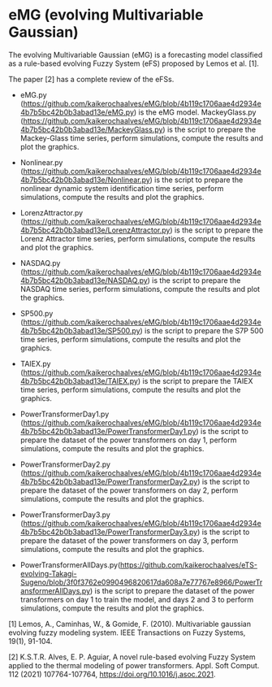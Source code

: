 # eMG (evolving Multivariable Gaussian)

The evolving Multivariable Gaussian (eMG) is a forecasting model classified as a rule-based evolving Fuzzy System (eFS) proposed by Lemos et al. [1].

The paper [2] has a complete review of the eFSs.

- eMG.py (https://github.com/kaikerochaalves/eMG/blob/4b119c1706aae4d2934e4b7b5bc42b0b3abad13e/eMG.py) is the eMG model. 
MackeyGlass.py (https://github.com/kaikerochaalves/eMG/blob/4b119c1706aae4d2934e4b7b5bc42b0b3abad13e/MackeyGlass.py) is the script to prepare the Mackey-Glass time series, perform simulations, compute the results and plot the graphics. 

- Nonlinear.py (https://github.com/kaikerochaalves/eMG/blob/4b119c1706aae4d2934e4b7b5bc42b0b3abad13e/Nonlinear.py) is the script to prepare the nonlinear dynamic system identification time series, perform simulations, compute the results and plot the graphics. 

- LorenzAttractor.py (https://github.com/kaikerochaalves/eMG/blob/4b119c1706aae4d2934e4b7b5bc42b0b3abad13e/LorenzAttractor.py) is the script to prepare the Lorenz Attractor time series, perform simulations, compute the results and plot the graphics. 

- NASDAQ.py (https://github.com/kaikerochaalves/eMG/blob/4b119c1706aae4d2934e4b7b5bc42b0b3abad13e/NASDAQ.py) is the script to prepare the NASDAQ time series, perform simulations, compute the results and plot the graphics. 

- SP500.py (https://github.com/kaikerochaalves/eMG/blob/4b119c1706aae4d2934e4b7b5bc42b0b3abad13e/SP500.py) is the script to prepare the S7P 500 time series, perform simulations, compute the results and plot the graphics. 

- TAIEX.py (https://github.com/kaikerochaalves/eMG/blob/4b119c1706aae4d2934e4b7b5bc42b0b3abad13e/TAIEX.py) is the script to prepare the TAIEX time series, perform simulations, compute the results and plot the graphics. 

- PowerTransformerDay1.py (https://github.com/kaikerochaalves/eMG/blob/4b119c1706aae4d2934e4b7b5bc42b0b3abad13e/PowerTransformerDay1.py) is the script to prepare the dataset of the power transformers on day 1, perform simulations, compute the results and plot the graphics. 

- PowerTransformerDay2.py (https://github.com/kaikerochaalves/eMG/blob/4b119c1706aae4d2934e4b7b5bc42b0b3abad13e/PowerTransformerDay2.py) is the script to prepare the dataset of the power transformers on day 2, perform simulations, compute the results and plot the graphics. 

- PowerTransformerDay3.py (https://github.com/kaikerochaalves/eMG/blob/4b119c1706aae4d2934e4b7b5bc42b0b3abad13e/PowerTransformerDay3.py) is the script to prepare the dataset of the power transformers on day 3, perform simulations, compute the results and plot the graphics.

- PowerTransformerAllDays.py(https://github.com/kaikerochaalves/eTS-evolving-Takagi-Sugeno/blob/3f0f3762e0990496820617da608a7e77767e8966/PowerTransformerAllDays.py) is the script to prepare the dataset of the power transformers on day 1 to train the model, and days 2 and 3 to perform simulations, compute the results and plot the graphics.

[1] Lemos, A., Caminhas, W., & Gomide, F. (2010). Multivariable gaussian evolving fuzzy modeling system. IEEE Transactions on Fuzzy Systems, 19(1), 91-104.

[2] K.S.T.R. Alves, E. P. Aguiar, A novel rule-based evolving Fuzzy System applied to the thermal modeling of power transformers. Appl. Soft Comput. 112 (2021) 107764-107764, https://doi.org/10.1016/j.asoc.2021.
